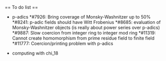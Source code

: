 == To do list ==

* p-adics
  *#7926: Bring coverage of Monsky-Washnitzer up to 50% 
  *#8241: p-adic fields should have Witt Frobenius
  *#8685: evaluation of Monsky-Washnitzer objects (is really about power series over p-adics)
  *#9887: Slow coercion from integer ring to integer mod ring
  *#11319: Cannot create homomorphism from prime residue field to finite field
  *#11777: Coercion/printing problem with p-adics

* computing with chi_18
